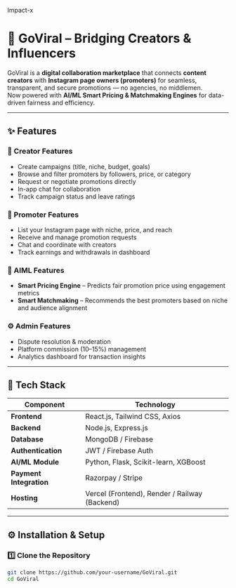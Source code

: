 Impact-x

# 🚀 GoViral – Bridging Creators & Influencers

GoViral is a **digital collaboration marketplace** that connects **content creators** with **Instagram page owners (promoters)** for seamless, transparent, and secure promotions — no agencies, no middlemen.  
Now powered with **AI/ML Smart Pricing & Matchmaking Engines** for data-driven fairness and efficiency.

---

## ✨ Features

### 👤 Creator Features
- Create campaigns (title, niche, budget, goals)
- Browse and filter promoters by followers, price, or category
- Request or negotiate promotions directly
- In-app chat for collaboration
- Track campaign status and leave ratings

### 📢 Promoter Features
- List your Instagram page with niche, price, and reach
- Receive and manage promotion requests
- Chat and coordinate with creators
- Track earnings and withdrawals in dashboard

### 🧠 AIML Features
- **Smart Pricing Engine** – Predicts fair promotion price using engagement metrics  
- **Smart Matchmaking** – Recommends the best promoters based on niche and audience alignment

### ⚙️ Admin Features
- Dispute resolution & moderation
- Platform commission (10–15%) management
- Analytics dashboard for transaction insights

---

## 🧩 Tech Stack

| Component | Technology |
|------------|-------------|
| **Frontend** | React.js, Tailwind CSS, Axios |
| **Backend** | Node.js, Express.js |
| **Database** | MongoDB / Firebase |
| **Authentication** | JWT / Firebase Auth |
| **AI/ML Module** | Python, Flask, Scikit-learn, XGBoost |
| **Payment Integration** | Razorpay / Stripe |
| **Hosting** | Vercel (Frontend), Render / Railway (Backend) |

---

## ⚙️ Installation & Setup

### 1️⃣ Clone the Repository
```bash
git clone https://github.com/your-username/GoViral.git
cd GoViral
